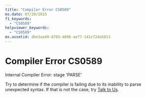 ```yaml
---
title: "Compiler Error CS0589"
ms.date: 07/20/2015
f1_keywords: 
  - "CS0589"
helpviewer_keywords: 
  - "CS0589"
ms.assetid: dbe1aa49-d793-4096-ae77-141c724a5813
---
```

# Compiler Error CS0589
Internal Compiler Error: stage 'PARSE'  
  
 Try to determine if the compiler is failing due to its inability to parse unexpected syntax. If that is not the case, try [Talk to Us](/visualstudio/ide/talk-to-us).

